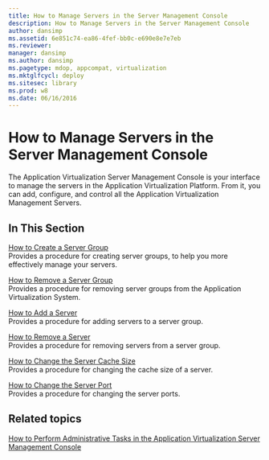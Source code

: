 ```yaml
---
title: How to Manage Servers in the Server Management Console
description: How to Manage Servers in the Server Management Console
author: dansimp
ms.assetid: 6e851c74-ea86-4fef-bb0c-e690e8e7e7eb
ms.reviewer: 
manager: dansimp
ms.author: dansimp
ms.pagetype: mdop, appcompat, virtualization
ms.mktglfcycl: deploy
ms.sitesec: library
ms.prod: w8
ms.date: 06/16/2016
---
```



# How to Manage Servers in the Server Management Console


The Application Virtualization Server Management Console is your interface to manage the servers in the Application Virtualization Platform. From it, you can add, configure, and control all the Application Virtualization Management Servers.

## In This Section


<a href="" id="how-to-create-a-server-group"></a>[How to Create a Server Group](how-to-create-a-server-group.md)  
Provides a procedure for creating server groups, to help you more effectively manage your servers.

<a href="" id="how-to-remove-a-server-group"></a>[How to Remove a Server Group](how-to-remove-a-server-group.md)  
Provides a procedure for removing server groups from the Application Virtualization System.

<a href="" id="how-to-add-a-server"></a>[How to Add a Server](how-to-add-a-server.md)  
Provides a procedure for adding servers to a server group.

<a href="" id="how-to-remove-a-server"></a>[How to Remove a Server](how-to-remove-a-server.md)  
Provides a procedure for removing servers from a server group.

<a href="" id="how-to-change-the-server-cache-size"></a>[How to Change the Server Cache Size](how-to-change-the-server-cache-size.md)  
Provides a procedure for changing the cache size of a server.

<a href="" id="how-to-change-the-server-port"></a>[How to Change the Server Port](how-to-change-the-server-port.md)  
Provides a procedure for changing the server ports.

## Related topics


[How to Perform Administrative Tasks in the Application Virtualization Server Management Console](how-to-perform-administrative-tasks-in-the-application-virtualization-server-management-console.md)

 

 





